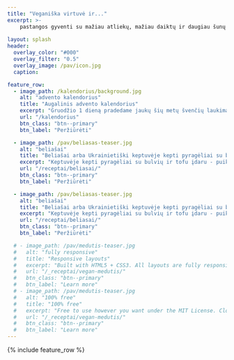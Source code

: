 ```yaml
---
title: "Veganiška virtuvė ir..."
excerpt: >-
    pastangos gyventi su mažiau atliekų, mažiau daiktų ir daugiau šunų 🐕‍🦺🐩
   
layout: splash
header:
  overlay_color: "#000"
  overlay_filter: "0.5"
  overlay_image: /pav/icon.jpg
  caption:

feature_row:
  - image_path: /kalendorius/background.jpg
    alt: "advento kalendorius"
    title: "Augalinis advento kalendorius"
    excerpt: "Gruodžio 1 dieną pradedame jaukų šių metų švenčių laukimą. Kasdien atversime po vieną kalendoriaus langelį idėjų pilnam ir lengvam šventiniam pasiruošimui bei Kalėdinės nuotaikos kūrimui."
    url: "/kalendorius"
    btn_class: "btn--primary"
    btn_label: "Peržiūrėti"

  - image_path: /pav/beliasas-teaser.jpg
    alt: "beliašai"
    title: "Beliašai arba Ukrainietiški keptuvėje kepti pyragėliai su bulvių ir tofu įdaru"
    excerpt: "Keptuvėje kepti pyragėliai su bulvių ir tofu įdaru - puikūs ne tik pietums ar vakarienei, bet ir tinkantys pasiimti ir į išvyką ar darbą/mokyklą pietų dėžutėje."
    url: "/receptai/beliasai/"
    btn_class: "btn--primary"
    btn_label: "Peržiūrėti"

  - image_path: /pav/beliasas-teaser.jpg
    alt: "beliašai"
    title: "Beliašai arba Ukrainietiški keptuvėje kepti pyragėliai su bulvių ir tofu įdaru"
    excerpt: "Keptuvėje kepti pyragėliai su bulvių ir tofu įdaru - puikūs ne tik pietums ar vakarienei, bet ir tinkantys pasiimti ir į išvyką ar darbą/mokyklą pietų dėžutėje."
    url: "/receptai/beliasai/"
    btn_class: "btn--primary"
    btn_label: "Peržiūrėti"

  # - image_path: /pav/medutis-teaser.jpg
  #   alt: "fully responsive"
  #   title: "Responsive layouts"
  #   excerpt: "Built with HTML5 + CSS3. All layouts are fully responsive with helpers to augment your content."
  #   url: "/_receptai/vegan-medutis/"
  #   btn_class: "btn--primary"
  #   btn_label: "Learn more"
  # - image_path: /pav/medutis-teaser.jpg
  #   alt: "100% free"
  #   title: "100% free"
  #   excerpt: "Free to use however you want under the MIT License. Clone it, fork it, customize it... whatever!"
  #   url: "/_receptai/vegan-medutis/"
  #   btn_class: "btn--primary"
  #   btn_label: "Learn more"      
---
```


{% include feature_row %}
